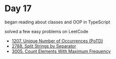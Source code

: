 # Day 17

began reading about classes and OOP in TypeScript

solved a few easy problems on LeetCode

- [1207. Unique Number of Occurrences (PoTD)](https://leetcode.com/problems/unique-number-of-occurrences/?envType=daily-question&envId=2024-01-17)
- [2788. Split Strings by Separator](https://leetcode.com/problems/split-strings-by-separator/description/)
- [3005. Count Elements With Maximum Frequency](https://leetcode.com/problems/count-elements-with-maximum-frequency/description/)

